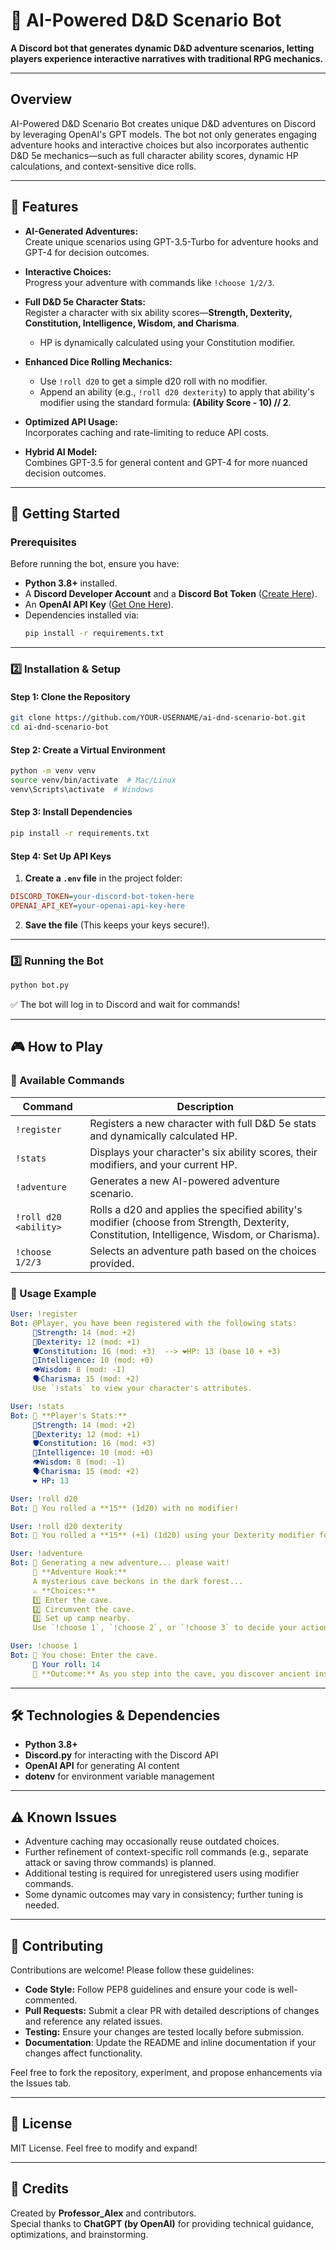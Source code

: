 # 🎲 AI-Powered D&D Scenario Bot

**A Discord bot that generates dynamic D&D adventure scenarios, letting players experience interactive narratives with traditional RPG mechanics.**

---

## Overview

AI-Powered D&D Scenario Bot creates unique D&D adventures on Discord by leveraging OpenAI's GPT models. The bot not only generates engaging adventure hooks and interactive choices but also incorporates authentic D&D 5e mechanics—such as full character ability scores, dynamic HP calculations, and context-sensitive dice rolls.

---

## 📌 Features

- **AI-Generated Adventures:**  
  Create unique scenarios using GPT-3.5-Turbo for adventure hooks and GPT-4 for decision outcomes.
  
- **Interactive Choices:**  
  Progress your adventure with commands like `!choose 1/2/3`.

- **Full D&D 5e Character Stats:**  
  Register a character with six ability scores—**Strength, Dexterity, Constitution, Intelligence, Wisdom, and Charisma**.  
  - HP is dynamically calculated using your Constitution modifier.
  
- **Enhanced Dice Rolling Mechanics:**  
  - Use `!roll d20` to get a simple d20 roll with no modifier.
  - Append an ability (e.g., `!roll d20 dexterity`) to apply that ability's modifier using the standard formula: **(Ability Score - 10) // 2**.
  
- **Optimized API Usage:**  
  Incorporates caching and rate-limiting to reduce API costs.
  
- **Hybrid AI Model:**  
  Combines GPT-3.5 for general content and GPT-4 for more nuanced decision outcomes.

---

## 🚀 Getting Started

### Prerequisites

Before running the bot, ensure you have:
- **Python 3.8+** installed.
- A **Discord Developer Account** and a **Discord Bot Token** ([Create Here](https://discord.com/developers/applications)).
- An **OpenAI API Key** ([Get One Here](https://platform.openai.com/signup)).
- Dependencies installed via:
  ```bash
  pip install -r requirements.txt

---

### 2️⃣ Installation & Setup

#### **Step 1: Clone the Repository**
```bash
git clone https://github.com/YOUR-USERNAME/ai-dnd-scenario-bot.git
cd ai-dnd-scenario-bot
```

#### **Step 2: Create a Virtual Environment**
```bash
python -m venv venv
source venv/bin/activate  # Mac/Linux
venv\Scripts\activate  # Windows
```

#### **Step 3: Install Dependencies**
```bash
pip install -r requirements.txt
```

#### **Step 4: Set Up API Keys**
1. **Create a `.env` file** in the project folder:
```ini
DISCORD_TOKEN=your-discord-bot-token-here
OPENAI_API_KEY=your-openai-api-key-here
```
2. **Save the file** (This keeps your keys secure!).

---

### 3️⃣ Running the Bot
```bash
python bot.py
```
✅ The bot will log in to Discord and wait for commands!

---

## 🎮 How to Play

### 🔹 Available Commands
| Command | Description |
|---------|-------------|
| `!register` | Registers a new character with full D&D 5e stats and dynamically calculated HP. |
| `!stats` | Displays your character's six ability scores, their modifiers, and your current HP. |
| `!adventure` | Generates a new AI-powered adventure scenario. |
| `!roll d20 <ability>` | Rolls a d20 and applies the specified ability's modifier (choose from Strength, Dexterity, Constitution, Intelligence, Wisdom, or Charisma). |
| `!choose 1/2/3` | Selects an adventure path based on the choices provided. |

### 📖 Usage Example
```yaml
User: !register
Bot: @Player, you have been registered with the following stats:
     💪Strength: 14 (mod: +2)
     🏹Dexterity: 12 (mod: +1)
     🛡️Constitution: 16 (mod: +3)  --> ❤️HP: 13 (base 10 + +3)
     🧠Intelligence: 10 (mod: +0)
     👁️Wisdom: 8 (mod: -1)
     🗣️Charisma: 15 (mod: +2)
     Use `!stats` to view your character's attributes.

User: !stats
Bot: 📜 **Player's Stats:**
     💪Strength: 14 (mod: +2)
     🏹Dexterity: 12 (mod: +1)
     🛡️Constitution: 16 (mod: +3)
     🧠Intelligence: 10 (mod: +0)
     👁️Wisdom: 8 (mod: -1)
     🗣️Charisma: 15 (mod: +2)
     ❤️ HP: 13

User: !roll d20
Bot: 🎲 You rolled a **15** (1d20) with no modifier!

User: !roll d20 dexterity
Bot: 🎲 You rolled a **15** (+1) (1d20) using your Dexterity modifier for a total of **16**!

User: !adventure
Bot: 🎲 Generating a new adventure... please wait!
     📜 **Adventure Hook:**
     A mysterious cave beckons in the dark forest...
     ⚔️ **Choices:**
     1️⃣ Enter the cave.
     2️⃣ Circumvent the cave.
     3️⃣ Set up camp nearby.
     Use `!choose 1`, `!choose 2`, or `!choose 3` to decide your action!

User: !choose 1
Bot: 🔮 You chose: Enter the cave.
     🎲 Your roll: 14
     📝 **Outcome:** As you step into the cave, you discover ancient inscriptions...
```
---
## 🛠 Technologies & Dependencies
- **Python 3.8+**
- **Discord.py** for interacting with the Discord API
- **OpenAI API** for generating AI content
- **dotenv** for environment variable management
---
## ⚠️ Known Issues
- Adventure caching may occasionally reuse outdated choices.
- Further refinement of context-specific roll commands (e.g., separate attack or saving throw commands) is planned.
- Additional testing is required for unregistered users using modifier commands.
- Some dynamic outcomes may vary in consistency; further tuning is needed.
---
## 🤝 Contributing
Contributions are welcome! Please follow these guidelines:
- **Code Style:** Follow PEP8 guidelines and ensure your code is well-commented.
- **Pull Requests:** Submit a clear PR with detailed descriptions of changes and reference any related issues.
- **Testing:** Ensure your changes are tested locally before submission.
- **Documentation**: Update the README and inline documentation if your changes affect functionality.

Feel free to fork the repository, experiment, and propose enhancements via the Issues tab.

---

## 📜 License
MIT License. Feel free to modify and expand!

---

## 🌟 Credits
Created by **Professor_Alex** and contributors.  
Special thanks to **ChatGPT (by OpenAI)** for providing technical guidance, optimizations, and brainstorming.